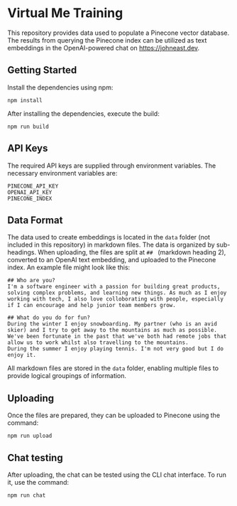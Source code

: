 # Virtual Me Training

This repository provides data used to populate a Pinecone vector database. The results from querying the Pinecone index can be utilized as text embeddings in the OpenAI-powered chat on https://johneast.dev.

## Getting Started

Install the dependencies using npm:

```
npm install
```

After installing the dependencies, execute the build:

```
npm run build
```

## API Keys

The required API keys are supplied through environment variables. The necessary environment variables are:

```
PINECONE_API_KEY
OPENAI_API_KEY
PINECONE_INDEX
```

## Data Format

The data used to create embeddings is located in the `data` folder (not included in this repository) in markdown files. The data is organized by sub-headings. When uploading, the files are split at `## ` (markdown heading 2), converted to an OpenAI text embedding, and uploaded to the Pinecone index. An example file might look like this:

```
## Who are you?
I'm a software engineer with a passion for building great products, solving complex problems, and learning new things. As much as I enjoy working with tech, I also love colloborating with people, especially if I can encourage and help junior team members grow.

## What do you do for fun?
During the winter I enjoy snowboarding. My partner (who is an avid skier) and I try to get away to the mountains as much as possible. We've been fortunate in the past that we've both had remote jobs that allow us to work whilst also travelling to the mountains.
During the summer I enjoy playing tennis. I'm not very good but I do enjoy it.
```

All markdown files are stored in the `data` folder, enabling multiple files to provide logical groupings of information.

## Uploading

Once the files are prepared, they can be uploaded to Pinecone using the command:

```
npm run upload
```

## Chat testing

After uploading, the chat can be tested using the CLI chat interface. To run it, use the command:

```
npm run chat
```
